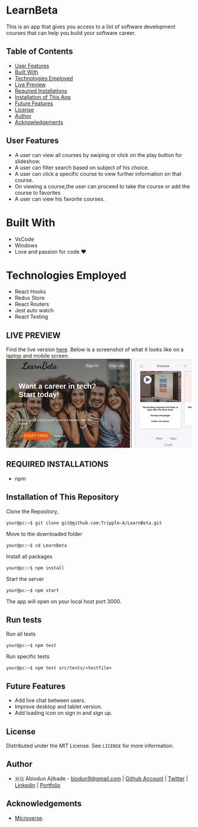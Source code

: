 # LearnBeta

This is an app that gives you access to a list of software development courses that can help you build your software career.

## Table of Contents

* [User Features](#user-features)
* [Built With](#built-with)
* [Technologies Employed](#technologies-employed)
* [Live Preview](#live-preview)
* [Required Installations](#required-installations)
* [Installation of This App](#instalation)
* [Future Features](#future-features)
* [License](#license)
* [Author](#author)
* [Acknowledgements](#acknowledgements)

<!-- User features -->
## User Features
* A user can view all courses by swiping or click on the play button for slideshow.
* A user can filter search based on subject of his choice.
* A user can click a specific course to view further information on that course.
* On viewing a course,the user can proceed to take the course or add the course to favorites
* A user can view his favorite courses.

<!-- BUILT WITH -->
# Built With
* VsCode
* Windows
* Love and passion for code ❤️

<!-- TECHNOLOGIES EMPLOYED -->
# Technologies Employed
* React Hooks
* Redux Store
* React Routers
* Jest auto watch
* React Testing

<!-- LIVE PREVIEW -->
## LIVE PREVIEW
Find the live version [here](https://learnbeta.netlify.app/). Below is a screenshot of what it looks like on a laptop and mobile screen.
![Image](/src/images/proof.png)

<!-- REQUIRED INSTALLATION -->
## REQUIRED INSTALLATIONS
* npm



<!-- INSTALLATION -->
## Installation of This Repository
Clone the Repository,

```Shell
your@pc:~$ git clone git@github.com:Tripple-A/LearnBeta.git
```

Move to the downloaded folder

```Shell
your@pc:~$ cd LearnBeta
```

Install all packages

```Shell
your@pc:~$ npm install
```

Start the server

```Shell
your@pc:~$ npm start
```
          
The app will open on your local host port 3000.

<!-- run tests -->
## Run tests

Run all tests

```Shell
your@pc:~$ npm test
```
Run specific tests

```Shell
your@pc:~$ npm test src/tests/<testfile>
```

<!-- Future features -->
## Future Features
* Add live chat between users.
* Improve desktop and tablet version.
* Add loading icon on sign in and sign up.

## License

Distributed under the MIT License. See `LICENSE` for more information.

<!-- AUTHOR -->
## Author
* 🇳🇬  Abiodun Ajibade - biodun9@gmail.com | [Github Account](https://github.com/Tripple-A) | [Twitter](https://twitter.com/AbiodunAjibade3) | [Linkedin](https://linkedin.com/in/abiodun-ajibade) | [Portfolio](https://abiodun-ajibade.netlify.app)



<!-- ACKNOWLEDGEMENTS -->
## Acknowledgements

* <a href="https://www.microverse.org/"> Microverse</a>.

